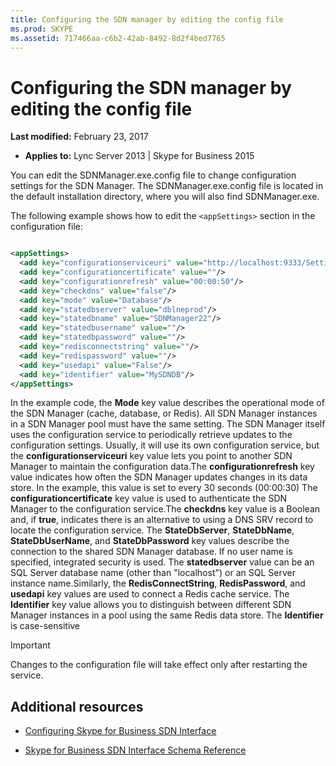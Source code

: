 ```yaml
---
title: Configuring the SDN manager by editing the config file
ms.prod: SKYPE
ms.assetid: 717466aa-c6b2-42ab-8492-8d2f4bed7765
---
```



# Configuring the SDN manager by editing the config file

 **Last modified:** February 23, 2017
  
    
    

 * **Applies to:** Lync Server 2013 | Skype for Business 2015

You can edit the SDNManager.exe.config file to change configuration settings for the SDN Manager. The SDNManager.exe.config file is located in the default installation directory, where you will also find SDNManager.exe. 
  
    
    

The following example shows how to edit the  `<appSettings>` section in the configuration file:


```xml

<appSettings>
  <add key="configurationserviceuri" value="http://localhost:9333/Settings"/>
  <add key="configurationcertificate" value=""/>
  <add key="configurationrefresh" value="00:00:50"/>
  <add key="checkdns" value="false"/>
  <add key="mode" value="Database"/>
  <add key="statedbserver" value="dblneprod"/>
  <add key="statedbname" value="SDNManager22"/>
  <add key="statedbusername" value=""/>
  <add key="statedbpassword" value=""/>
  <add key="redisconnectstring" value=""/>
  <add key="redispassword" value=""/>
  <add key="usedapi" value="False"/>
  <add key="identifier" value="MySDNDB"/>
</appSettings>

```

In the example code, the **Mode** key value describes the operational mode of the SDN Manager (cache, database, or Redis). All SDN Manager instances in a SDN Manager pool must have the same setting. The SDN Manager itself uses the configuration service to periodically retrieve updates to the configuration settings. Usually, it will use its own configuration service, but the **configurationserviceuri** key value lets you point to another SDN Manager to maintain the configuration data.The **configurationrefresh** key value indicates how often the SDN Manager updates changes in its data store. In the example, this value is set to every 30 seconds (00:00:30) The **configurationcertificate** key value is used to authenticate the SDN Manager to the configuration service.The **checkdns** key value is a Boolean and, if **true**, indicates there is an alternative to using a DNS SRV record to locate the configuration service. The **StateDbServer**, **StateDbName**, **StateDbUserName**, and **StateDbPassword** key values describe the connection to the shared SDN Manager database. If no user name is specified, integrated security is used. The **statedbserver** value can be an SQL Server database name (other than "localhost") or an SQL Server instance name.Similarly, the **RedisConnectString**, **RedisPassword**, and **usedapi** key values are used to connect a Redis cache service. The **Identifier** key value allows you to distinguish between different SDN Manager instances in a pool using the same Redis data store. The **Identifier** is case-sensitive
> [!IMPORTANT]
> Changes to the configuration file will take effect only after restarting the service. 
  
    
    


## Additional resources
<a name="bk_addresources"> </a>


-  [Configuring Skype for Business SDN Interface](configuring-sdn-interface.md)
    
  
-  [Skype for Business SDN Interface Schema Reference](skype-for-business-sdn-interface-schema-reference.md)
    
  


